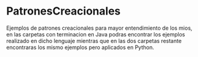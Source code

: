 # PatronesCreacionales
Ejemplos de patrones creacionales para mayor entendimiento de los mios, en las carpetas con terminacion en Java podras encontrar los ejemplos realizado en dicho lenguaje 
mientras que en las dos carpetas restante encontraras los mismo ejemplos pero aplicados en Python.
